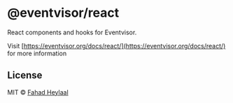 # @eventvisor/react <!-- omit in toc -->

React components and hooks for Eventvisor.

Visit [https://eventvisor.org/docs/react/](https://eventvisor.org/docs/react/) for more information

## License <!-- omit in toc -->

MIT © [Fahad Heylaal](https://fahad19.com)
